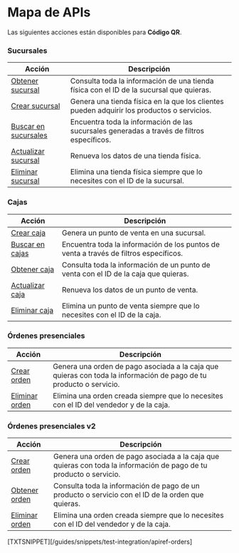 # Mapa de APIs

Las siguientes acciones están disponibles para **Código QR**.

### Sucursales

|Acción|Descripción|
|---|---|
|[Obtener sucursal](https://www.mercadopago[FAKER][URL][DOMAIN]/developers/es/reference/stores/_stores_id/get)|Consulta toda la información de una tienda física con el ID de la sucursal que quieras.|
|[Crear sucursal](https://www.mercadopago[FAKER][URL][DOMAIN]/developers/es/reference/stores/_users_user_id_stores/post)|Genera una tienda física en la que los clientes pueden adquirir los productos o servicios.|
|[Buscar en sucursales](https://www.mercadopago[FAKER][URL][DOMAIN]/developers/es/reference/stores/_users_user_id_stores_search/get)|Encuentra toda la información de las sucursales generadas a través de filtros específicos.|
|[Actualizar sucursal](https://www.mercadopago[FAKER][URL][DOMAIN]/developers/es/reference/stores/_users_user_id_stores_id/put)|Renueva los datos de una tienda física.|
|[Eliminar sucursal](https://www.mercadopago[FAKER][URL][DOMAIN]/developers/es/reference/stores/_users_user_id_stores_id/delete)|Elimina una tienda física siempre que lo necesites con el ID de la sucursal.|


### Cajas

|Acción|Descripción|
|---|---|
|[Crear caja](https://www.mercadopago[FAKER][URL][DOMAIN]/developers/es/reference/pos/_pos/post)|Genera un punto de venta en una sucursal.|
|[Buscar en cajas](https://www.mercadopago[FAKER][URL][DOMAIN]/developers/es/reference/pos/_pos/get)|Encuentra toda la información de los puntos de venta a través de filtros específicos.|
|[Obtener caja](https://www.mercadopago[FAKER][URL][DOMAIN]/developers/es/reference/pos/_pos_id/get)|Consulta toda la información de un punto de venta con el ID de la caja que quieras.|
|[Actualizar caja](https://www.mercadopago[FAKER][URL][DOMAIN]/developers/es/reference/pos/_pos_id/put)|Renueva los datos de un punto de venta.|
|[Eliminar caja](https://www.mercadopago[FAKER][URL][DOMAIN]/developers/es/reference/pos/_pos_id/delete)|Elimina un punto de venta siempre que lo necesites con el ID de la caja.|


### Órdenes presenciales

|Acción|Descripción|
|---|---|
|[Crear orden](https://www.mercadopago[FAKER][URL][DOMAIN]/developers/es/reference/instore_orders/_mpmobile_instore_qr_user_id_external_id/post)|Genera una orden de pago asociada a la caja que quieras con toda la información de pago de tu producto o servicio.|
|[Eliminar orden](https://www.mercadopago[FAKER][URL][DOMAIN]/developers/es/reference/instore_orders/_mpmobile_instore_qr_user_id_external_id/delete)|Elimina una orden creada siempre que lo necesites con el ID del vendedor y de la caja.|


### Órdenes presenciales v2

|Acción|Descripción|
|---|---|
|[Crear orden](https://www.mercadopago[FAKER][URL][DOMAIN]/developers/es/reference/instore_orders_v2/_instore_qr_seller_collectors_user_id_stores_external_store_id_pos_external_pos_id_orders/put)|Genera una orden de pago asociada a la caja que quieras con toda la información de pago de tu producto o servicio.|
|[Obtener orden](https://www.mercadopago[FAKER][URL][DOMAIN]/developers/es/reference/instore_orders/_mpmobile_instore_qr_user_id_external_id/post)|Consulta toda la información de pago de un producto o servicio con el ID de la orden que quieras.|
|[Eliminar orden](https://www.mercadopago[FAKER][URL][DOMAIN]/developers/es/reference/instore_orders_v2/_instore_qr_seller_collectors_user_id_pos_external_pos_id_orders/delete)|Elimina una orden creada siempre que lo necesites con el ID del vendedor y de la caja.|


[TXTSNIPPET][/guides/snippets/test-integration/apiref-orders]